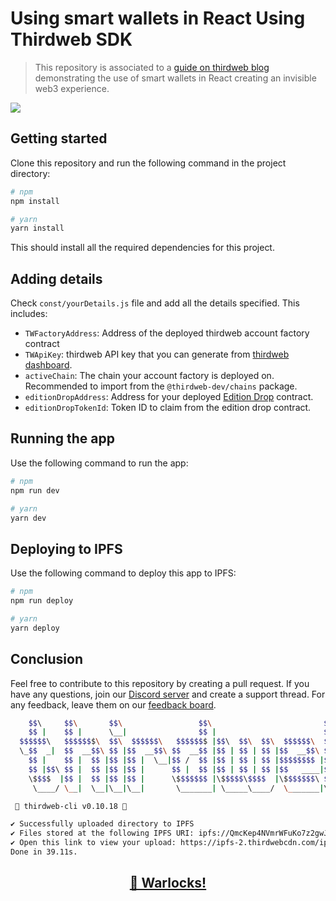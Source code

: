 # Using smart wallets in React Using Thirdweb SDK

> This repository is associated to a [guide on thirdweb blog](https://blog.thirdweb.com/guides/how-to-use-erc4337-smart-wallets/) demonstrating the use of smart wallets in React creating an invisible web3 experience.

<img src="https://iili.io/HgeLWOP.png"/>

## Getting started

Clone this repository and run the following command in the project directory:

```bash
# npm
npm install

# yarn
yarn install
```

This should install all the required dependencies for this project.

## Adding details

Check `const/yourDetails.js` file and add all the details specified. This includes:

- `TWFactoryAddress`: Address of the deployed thirdweb account factory contract
- `TWApiKey`: thirdweb API key that you can generate from [thirdweb dashboard](https://thirdweb.com/dashboard/api-keys).
- `activeChain`: The chain your account factory is deployed on. Recommended to import from the `@thirdweb-dev/chains` package.
- `editionDropAddress`: Address for your deployed [Edition Drop](https://thirdweb.com/thirdweb.eth/DropERC1155) contract.
- `editionDropTokenId`: Token ID to claim from the edition drop contract.

## Running the app

Use the following command to run the app:

```bash
# npm
npm run dev

# yarn
yarn dev
```

## Deploying to IPFS

Use the following command to deploy this app to IPFS:

```bash
# npm
npm run deploy

# yarn
yarn deploy
```

## Conclusion

Feel free to contribute to this repository by creating a pull request. If you have any questions, join our [Discord server](https://discord.gg/thirdweb) and create a support thread. For any feedback, leave them on our [feedback board](https://feedback.thirdweb.com).

```bash
    $$\     $$\       $$\                 $$\                         $$\       
    $$ |    $$ |      \__|                $$ |                        $$ |      
  $$$$$$\   $$$$$$$\  $$\  $$$$$$\   $$$$$$$ |$$\  $$\  $$\  $$$$$$\  $$$$$$$\  
  \_$$  _|  $$  __$$\ $$ |$$  __$$\ $$  __$$ |$$ | $$ | $$ |$$  __$$\ $$  __$$\ 
    $$ |    $$ |  $$ |$$ |$$ |  \__|$$ /  $$ |$$ | $$ | $$ |$$$$$$$$ |$$ |  $$ |
    $$ |$$\ $$ |  $$ |$$ |$$ |      $$ |  $$ |$$ | $$ | $$ |$$   ____|$$ |  $$ |
    \$$$$  |$$ |  $$ |$$ |$$ |      \$$$$$$$ |\$$$$$\$$$$  |\$$$$$$$\ $$$$$$$  |
     \____/ \__|  \__|\__|\__|       \_______| \_____\____/  \_______|\_______/ 

 💎 thirdweb-cli v0.10.18 💎

✔ Successfully uploaded directory to IPFS
✔ Files stored at the following IPFS URI: ipfs://QmcKep4NVmrWFuKo7z2gwJqQSqTLqZWJyc5hTA5mDrejCt
✔ Open this link to view your upload: https://ipfs-2.thirdwebcdn.com/ipfs/QmcKep4NVmrWFuKo7z2gwJqQSqTLqZWJyc5hTA5mDrejCt
Done in 39.11s.
```

## <p align="center">[🤖 Warlocks!](http://warlocks.netlify.app)
